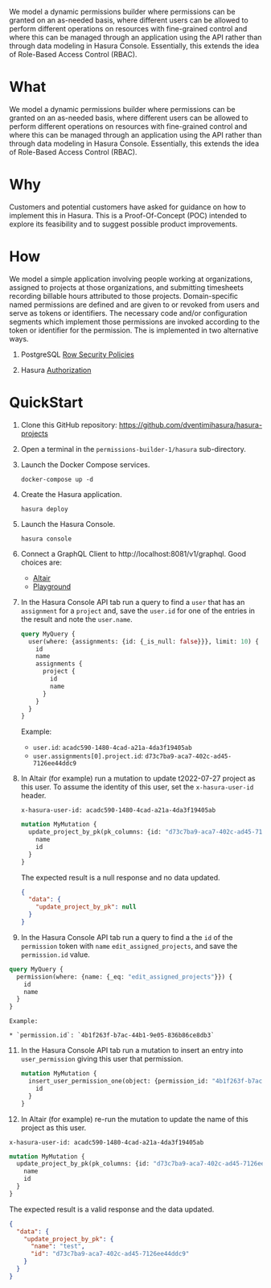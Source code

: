 <!-- -*- mode: markdown; -*- -->

We model a dynamic permissions builder where permissions can be
granted on an as-needed basis, where different users can be allowed
to perform different operations on resources with fine-grained control
and where this can be managed through an application using the API
rather than through data modeling in Hasura Console.  Essentially,
this extends the idea of Role-Based Access Control (RBAC).

# What #

We model a dynamic permissions builder where permissions can be
granted on an as-needed basis, where different users can be allowed
to perform different operations on resources with fine-grained control
and where this can be managed through an application using the API
rather than through data modeling in Hasura Console.  Essentially,
this extends the idea of Role-Based Access Control (RBAC).

# Why #

Customers and potential customers have asked for guidance on how to
implement this in Hasura.  This is a Proof-Of-Concept (POC) intended
to explore its feasibility and to suggest possible product
improvements. 

# How #

We model a simple application involving people working at
organizations, assigned to projects at those organizations, and
submitting timesheets recording billable hours attributed to those
projects.  Domain-specific named permissions are defined and are given
to or revoked from users and serve as tokens or identifiers.  The
necessary code and/or configuration segments which implement those
permissions are invoked according to the token or identifier for the
permission.  The is implemented in two alternative ways.

1. PostgreSQL [Row Security Policies](https://www.postgresql.org/docs/current/ddl-rowsecurity.html)

2. Hasura [Authorization](https://hasura.io/docs/latest/auth/authorization/index/)

# QuickStart #

1. Clone this GitHub repository:  https://github.com/dventimihasura/hasura-projects

2. Open a terminal in the `permissions-builder-1/hasura`
   sub-directory.

3. Launch the Docker Compose services.

	```shell
	docker-compose up -d
	```

4. Create the Hasura application.

	```shell
	hasura deploy
	```

5. Launch the Hasura Console.

	```shell
	hasura console
	```

7. Connect a GraphQL Client to http://localhost:8081/v1/graphql.  Good
   choices are:
   
   * [Altair](https://chrome.google.com/webstore/detail/altair-graphql-client/flnheeellpciglgpaodhkhmapeljopja)
   * [Playground](https://chrome.google.com/webstore/detail/graphql-playground-for-ch/kjhjcgclphafojaeeickcokfbhlegecd)
   
8. In the Hasura Console API tab run a query to find a `user` that has
   an `assignment` for a `project` and, save the `user.id` for one of the
   entries in the result and note the `user.name`.
   
   ```graphql
   query MyQuery {
     user(where: {assignments: {id: {_is_null: false}}}, limit: 10) {
       id
       name
       assignments {
         project {
           id
           name
         }
       }
     }
   }
   ```

   Example:
   
   * `user.id`: `acadc590-1480-4cad-a21a-4da3f19405ab`
   * `user.assignments[0].project.id`:  `d73c7ba9-aca7-402c-ad45-7126ee44ddc9`

9. In Altair (for example) run a mutation to update t2022-07-27
   project as this user.  To assume the identity of this user, set the
   `x-hasura-user-id` header.
   
   `x-hasura-user-id: acadc590-1480-4cad-a21a-4da3f19405ab`

   ```graphql
   mutation MyMutation {
     update_project_by_pk(pk_columns: {id: "d73c7ba9-aca7-402c-ad45-7126ee44ddc9"}, _set: {name: "test"}) {
       name
       id
     }
   }
   ```
   
   The expected result is a null response and no data updated.
   
   ```json
   {
     "data": {
       "update_project_by_pk": null
     }
   }
   ```

10. In the Hasura Console API tab run a query to find a the `id` of
   the `permission` token with `name` `edit_assigned_projects`, and
   save the `permission.id` value.

   ```graphql
   query MyQuery {
     permission(where: {name: {_eq: "edit_assigned_projects"}}) {
       id
       name
     }
   }
   ```

	Example: 
	
	* `permission.id`: `4b1f263f-b7ac-44b1-9e05-836b86ce8db3`
	
11. In the Hasura Console API tab run a mutation to insert an entry
    into `user_permission` giving this user that permission.
	
	```graphql
    mutation MyMutation {
      insert_user_permission_one(object: {permission_id: "4b1f263f-b7ac-44b1-9e05-836b86ce8db3", user_id: "acadc590-1480-4cad-a21a-4da3f19405ab"}) {
        id
      }
    }
	```

12. In Altair (for example) re-run the mutation to update the name of this
   project as this user.

   `x-hasura-user-id: acadc590-1480-4cad-a21a-4da3f19405ab`

   ```graphql
   mutation MyMutation {
     update_project_by_pk(pk_columns: {id: "d73c7ba9-aca7-402c-ad45-7126ee44ddc9"}, _set: {name: "test"}) {
       name
       id
     }
   }
   ```

   The expected result is a valid response and the data updated.
   
   ```json
   {
     "data": {
       "update_project_by_pk": {
         "name": "test",
         "id": "d73c7ba9-aca7-402c-ad45-7126ee44ddc9"
       }
     }
   }
   ```
